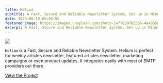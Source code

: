 ```yaml
---
title: Helium
subtitle: A Fast, Secure and Reliable Newsletter System, Set up in Minutes.
date: 2024-06-10 00:00:00
featured_image: https://images.unsplash.com/photo-1477029762566-4aa805dd1dca?q=75&fm=jpg&w=1000&fit=max
excerpt: A Fast, Secure and Reliable Newsletter System, Set up in Minutes.
---
```


![](https://images.unsplash.com/photo-1477029762566-4aa805dd1dca?q=75&fm=jpg&w=1000&fit=max)

`Helium` is a Fast, Secure and Reliable Newsletter System. Helium is perfect for weekly articles newsletter, featured articles newsletter, marketing campaigns or even product updates. It integrates easily with most of SMTP providers out there.

<a href="https://github.com/Clivernio/Helium" class="button button--large">View the Project</a>
